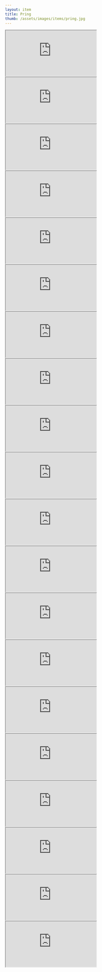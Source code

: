 ```yaml
---
layout: item
title: Pring
thumb: /assets/images/items/pring.jpg
---
```

<iframe src="http://magic-items.herokuapp.com/item/embed/hk622bd"></iframe>
<iframe src="http://magic-items.herokuapp.com/item/embed/7w3hzfh"></iframe>
<iframe src="http://magic-items.herokuapp.com/item/embed/ab2ihc7"></iframe>
<iframe src="http://magic-items.herokuapp.com/item/embed/sfrppzd"></iframe>
<iframe src="http://magic-items.herokuapp.com/item/embed/y5sap6g"></iframe>

<iframe src="http://magic-items.herokuapp.com/item/embed/toiptr5"></iframe>
<iframe src="http://magic-items.herokuapp.com/item/embed/zjlzkpf"></iframe>
<iframe src="http://magic-items.herokuapp.com/item/embed/ibhbg72"></iframe>
<iframe src="http://magic-items.herokuapp.com/item/embed/2lxqwdy"></iframe>
<iframe src="http://magic-items.herokuapp.com/item/embed/qvoqdj6"></iframe>

<iframe src="http://magic-items.herokuapp.com/item/embed/3sjet25"></iframe>
<iframe src="http://magic-items.herokuapp.com/item/embed/zyav4r5"></iframe>
<iframe src="http://magic-items.herokuapp.com/item/embed/vkqdqll"></iframe>
<iframe src="http://magic-items.herokuapp.com/item/embed/z2qnyyn"></iframe>
<iframe src="http://magic-items.herokuapp.com/item/embed/dhnha55"></iframe>

<iframe src="http://magic-items.herokuapp.com/item/embed/secyphp"></iframe>
<iframe src="http://magic-items.herokuapp.com/item/embed/kpqtmop"></iframe>
<iframe src="http://magic-items.herokuapp.com/item/embed/aez7deq"></iframe>
<iframe src="http://magic-items.herokuapp.com/item/embed/mbhfeci"></iframe>
<iframe src="http://magic-items.herokuapp.com/item/embed/4ia33kc"></iframe>
